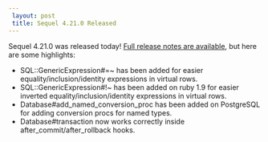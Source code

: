 ```yaml
---
 layout: post
 title: Sequel 4.21.0 Released
---
```


Sequel 4.21.0 was released today!  <a href="/rdoc/files/doc/release_notes/4_21_0_txt.html">Full release notes are available</a>, but here are some highlights:

* SQL::GenericExpression#=~ has been added for easier equality/inclusion/identity expressions in virtual rows.
* SQL::GenericExpression#!~ has been added on ruby 1.9 for easier inverted equality/inclusion/identity expressions in virtual rows.
* Database#add_named_conversion_proc has been added on PostgreSQL for adding conversion procs for named types.
* Database#transaction now works correctly inside after_commit/after_rollback hooks.
